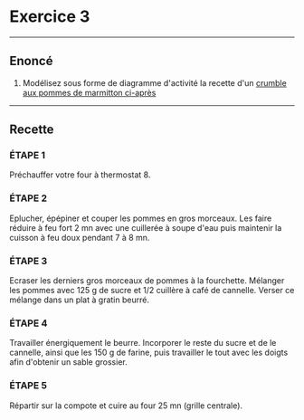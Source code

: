 # Exercice 3

---

## Enoncé

1. Modélisez sous forme de diagramme d'activité la recette d'un [crumble aux pommes de marmitton ci-après](https://www.marmiton.org/recettes/recette_crumble-aux-pommes_15265.aspx)

---

## Recette

### ÉTAPE 1

Préchauffer votre four à thermostat 8.

### ÉTAPE 2

Eplucher, épépiner et couper les pommes en gros morceaux. Les faire réduire à feu fort 2 mn avec une cuillerée à soupe d'eau puis maintenir la cuisson à feu doux pendant 7 à 8 mn.

### ÉTAPE 3

Ecraser les derniers gros morceaux de pommes à la fourchette. Mélanger les pommes avec 125 g de sucre et 1/2 cuillère à café de cannelle. Verser ce mélange dans un plat à gratin beurré.

### ÉTAPE 4

Travailler énergiquement le beurre. Incorporer le reste du sucre et de le cannelle, ainsi que les 150 g de farine, puis travailler le tout avec les doigts afin d'obtenir un sable grossier.

### ÉTAPE 5

Répartir sur la compote et cuire au four 25 mn (grille centrale).